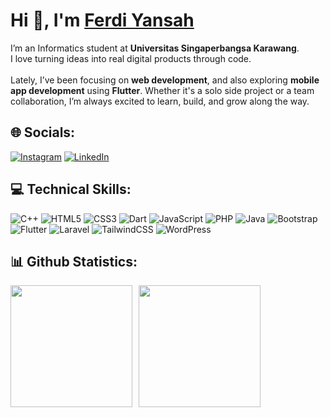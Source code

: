 <div><h1 align="left"> Hi 👋, I'm <a href="https://www.linkedin.com/in/ferdi-yansah/">Ferdi Yansah</a></h1>


I’m an Informatics student at **Universitas Singaperbangsa Karawang**.  <br>I love turning ideas into real digital products through code.<br><br>Lately, I’ve been focusing on **web development**, and also exploring **mobile app development** using **Flutter**. Whether it's a solo side project or a team collaboration, I’m always excited to learn, build, and grow along the way.

## 🌐 Socials:
[![Instagram](https://img.shields.io/badge/Instagram-%23E4405F.svg?logo=Instagram&logoColor=white)](https://instagram.com/frdynsha_) [![LinkedIn](https://img.shields.io/badge/LinkedIn-%230077B5.svg?logo=linkedin&logoColor=white)](https://www.linkedin.com/in/ferdi-yansah) 

## 💻 Technical Skills:
![C++](https://img.shields.io/badge/c++-%2300599C.svg?style=for-the-badge&logo=c%2B%2B&logoColor=white) ![HTML5](https://img.shields.io/badge/html5-%23E34F26.svg?style=for-the-badge&logo=html5&logoColor=white) ![CSS3](https://img.shields.io/badge/css3-%231572B6.svg?style=for-the-badge&logo=css3&logoColor=white) ![Dart](https://img.shields.io/badge/dart-%230175C2.svg?style=for-the-badge&logo=dart&logoColor=white) ![JavaScript](https://img.shields.io/badge/javascript-%23323330.svg?style=for-the-badge&logo=javascript&logoColor=%23F7DF1E) ![PHP](https://img.shields.io/badge/php-%23777BB4.svg?style=for-the-badge&logo=php&logoColor=white) ![Java](https://img.shields.io/badge/java-%23ED8B00.svg?style=for-the-badge&logo=openjdk&logoColor=white) ![Bootstrap](https://img.shields.io/badge/bootstrap-%238511FA.svg?style=for-the-badge&logo=bootstrap&logoColor=white) ![Flutter](https://img.shields.io/badge/Flutter-%2302569B.svg?style=for-the-badge&logo=Flutter&logoColor=white) ![Laravel](https://img.shields.io/badge/laravel-%23FF2D20.svg?style=for-the-badge&logo=laravel&logoColor=white) ![TailwindCSS](https://img.shields.io/badge/tailwindcss-%2338B2AC.svg?style=for-the-badge&logo=tailwind-css&logoColor=white) ![WordPress](https://img.shields.io/badge/WordPress-%23117AC9.svg?style=for-the-badge&logo=WordPress&logoColor=white)

## 📊 Github Statistics:
<img src="https://github-readme-stats.vercel.app/api?username=frdynsh&theme=tokyonight&hide_border=false&include_all_commits=false&count_private=false" height="195" style="margin-right: 10px;"/><img src="https://github-readme-stats.vercel.app/api/top-langs/?username=frdynsh&theme=tokyonight&hide_border=false&include_all_commits=false&count_private=false&layout=compact" height="195"/>